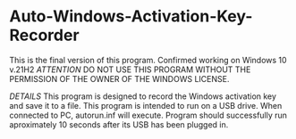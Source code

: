 # Auto-Windows-Activation-Key-Recorder
This is the final version of this program. Confirmed working on Windows 10 v.21H2
*ATTENTION*
DO NOT USE THIS PROGRAM WITHOUT THE PERMISSION OF THE OWNER OF THE WINDOWS LICENSE.

*DETAILS*
This program is designed to record the Windows activation key and save it to a file. This program is intended to run on a USB drive. When connected to PC, autorun.inf will execute. Program should successfully run aproximately 10 seconds after its USB has been plugged in.
